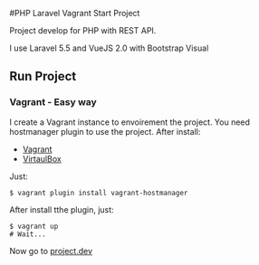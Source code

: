#PHP Laravel Vagrant Start Project

Project develop for PHP with REST API.

I use Laravel 5.5 and VueJS 2.0 with Bootstrap Visual

## Run Project

### Vagrant - Easy way

I create a Vagrant instance to envoirement the project. You need hostmanager plugin to use the project. After install:

- [Vagrant](https://www.vagrantup.com/downloads.html)
- [VirtaulBox](https://www.virtualbox.org/wiki/Downloads)

Just:

```text
$ vagrant plugin install vagrant-hostmanager
```

After install tthe plugin, just:

```
$ vagrant up
# Wait...
```

Now go to [project.dev](http://project.dev/)
